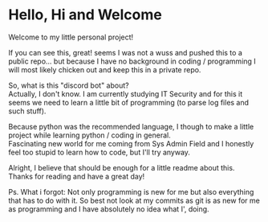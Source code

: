 # Hello, Hi and Welcome
Welcome to my little personal project!

If you can see this, great! seems I was not a wuss and pushed this to a public repo... but because I have no background in coding / programming I will most likely chicken out and keep this in a private repo.

So, what is this "discord bot" about?  
Actually, I don't know. I am currently studying IT Security and for this it seems we need to learn a little bit of programming (to parse log files and such stuff).

Because python was the recommended language, I though to make a little project while learning python / coding in general.  
Fascinating new world for me coming from Sys Admin Field and I honestly feel too stupid to learn how to code, but I'll try anyway.

Alright, I believe that should be enough for a little readme about this.  
Thanks for reading and have a great day!

Ps. What i forgot: Not only programming is new for me but also everything that has to do with it. So best not look at my commits as git is as new for me as programming and I have absolutely no idea what I', doing.